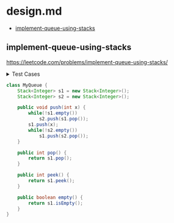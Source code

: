 # design.md

+ [implement-queue-using-stacks](#implement-queue-using-stacks)

## implement-queue-using-stacks

https://leetcode.com/problems/implement-queue-using-stacks/

<details><summary>Test Cases</summary><blockquote>

``` java
import org.junit.jupiter.api.BeforeEach;
import org.junit.jupiter.api.Test;
import java.lang.reflect.Array;
import java.util.ArrayDeque;
import java.util.List;
import java.util.Arrays;

import static org.junit.jupiter.api.Assertions.*;

class MyQueueTest {
    @Test
    void testSolution() {
        MyQueue myQueue = new MyQueue();
        myQueue.push(2);
        myQueue.push(3);
        myQueue.push(1);
        myQueue.pop();
        ArrayDeque<Integer> expected = new ArrayDeque<>(List.of(3,1));
        Arrays.equals(expected.toArray(), myQueue.s1.toArray());
    }
}
```

</blockquote></details>

``` java
class MyQueue {
    Stack<Integer> s1 = new Stack<Integer>();
    Stack<Integer> s2 = new Stack<Integer>();

    public void push(int x) {
        while(!s1.empty())
            s2.push(s1.pop());
        s1.push(x);
        while(!s2.empty())
            s1.push(s2.pop());
    }

    public int pop() {
        return s1.pop();
    }

    public int peek() {
        return s1.peek();
    }

    public boolean empty() {
        return s1.isEmpty();
    }
}
```